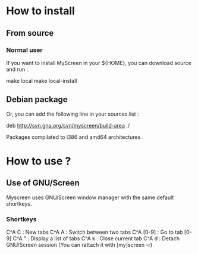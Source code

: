 How to install
===

From source
---

### Normal user

If you want to install MyScreen in your ${HOME}, you can download source and run :

 make local
 make local-install


Debian package
---
Or, you can add the following line in your sources.list :

 deb http://svn.gna.org/svn/myscreen/build-area ./

Packages compilated to i386 and amd64 architectures.


How to use ?
===

Use of GNU/Screen
---

Myscreen uses GNU/Screen window manager with the same default shortkeys.

### Shortkeys

 C^A C : New tabs</li>
 C^A A : Switch between two tabs </li>
 C^A [0-9] : Go to tab [0-9]</li>
 C^A " : Display a list of tabs</li>
 C^A k : Close current tab</li>
 C^A d : Detach GNU/Screen session (You can rattach it with [my]screen -r)</li>


<?php include("manpage"); ?>
